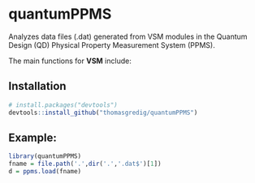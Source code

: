 # quantumPPMS

Analyzes data files (.dat) generated from VSM modules in the Quantum Design (QD) Physical Property Measurement System (PPMS).

The main functions for **VSM** include:


## Installation

```R
# install.packages("devtools")
devtools::install_github("thomasgredig/quantumPPMS")
```


## Example:

```R
library(quantumPPMS)
fname = file.path('.',dir('.','.dat$')[1])
d = ppms.load(fname)
```
